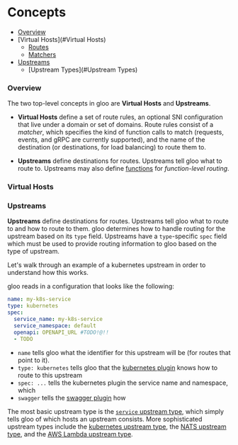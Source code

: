 # Concepts

- [Overview](#Overview)
- [Virtual Hosts](#Virtual Hosts)
    - [Routes](#Routes)
    - [Matchers](#Matchers)
- [Upstreams](#Upstreams)
    - [Upstream Types](#Upstream Types)




<a name="Overview"></a>

### Overview

The two top-level concepts in gloo are **Virtual Hosts** and **Upstreams**.

- **Virtual Hosts** define a set of route rules, an optional SNI configuration that live under a domain or set of domains.
Route rules consist of a *matcher*, which specifies the kind of function calls to match (requests, events, 
and gRPC are currently supported), and the name of the destination (or destinations, for load balancing) to route them to.

- **Upstreams** define destinations for routes. Upstreams tell gloo what to route to. Upstreams may also define 
[functions](TODO) for *function-level routing*.





<a name="Virtual Hosts"></a>

### Virtual Hosts




<a name="Upstreams"></a>

### Upstreams

**Upstreams** define destinations for routes. Upstreams tell gloo what to route to and how to route to them. gloo determines
how to handle routing for the upstream based on its `type` field. Upstreams have a `type`-specific `spec` field which must 
be used to provide routing information to gloo based on the type of upstream.

Let's walk through an example of a kubernetes upstream in order to understand how this works.

gloo reads in a configuration that looks like the following: 

```yaml
name: my-k8s-service
type: kubernetes
spec:
  service_name: my-k8s-service
  service_namespace: default
  openapi: OPENAPI_URL #TODO!@!! 
  - TODO
```

- `name` tells gloo what the identifier for this upstream will be (for routes that point to it).
- `type: kubernetes` tells gloo that the [kubernetes plugin](TODO) knows how to route to this upstream
- `spec: ...` tells the kubernetes plugin the service name and namespace, which 
- `swagger` tells the [swagger plugin](TODO) how 


The most basic upstream type is the [`service` upstream type](TODO), which simply tells gloo
of which hosts an upstream consists. More sophisticated upstream types include the [kubernetes upstream type](TODO), the 
[NATS upstream type](TODO), and the [AWS Lambda upstream type](TODO).

